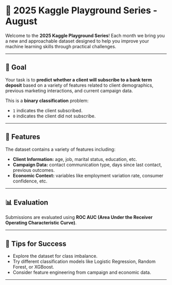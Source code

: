 # 🏦 2025 Kaggle Playground Series - August
    
Welcome to the **2025 Kaggle Playground Series**! Each month we bring you a new and approachable dataset designed to help you improve your machine learning skills through practical challenges.

---  

## 🎯 Goal

Your task is to **predict whether a client will subscribe to a bank term deposit** based on a variety of features related to client demographics, previous marketing interactions, and current campaign data.

This is a **binary classification** problem:
- `1` indicates the client subscribed.
- `0` indicates the client did not subscribe.

---

## 🧠 Features

The dataset contains a variety of features including:
- **Client Information:** age, job, marital status, education, etc.
- **Campaign Data:** contact communication type, days since last contact, previous outcomes.
- **Economic Context:** variables like employment variation rate, consumer confidence, etc.

---


## 📊 Evaluation

Submissions are evaluated using **ROC AUC (Area Under the Receiver Operating Characteristic Curve)**.

---

## 🧪 Tips for Success

- Explore the dataset for class imbalance.
- Try different classification models like Logistic Regression, Random Forest, or XGBoost.
- Consider feature engineering from campaign and economic data.

---
